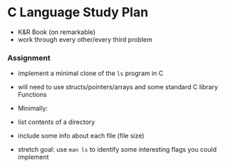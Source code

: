 # C Language Study Plan 

- K&R Book (on remarkable) 
- work through every other/every third problem 

### Assignment 
- implement a minimal clone of the `ls` program in C 
- will need to use structs/pointers/arrays and some standard C library Functions 

- Minimally: 
- list contents of a directory 
- include some info about each file (file size) 
- stretch goal: use `man ls` to identify some interesting flags you could implement 



